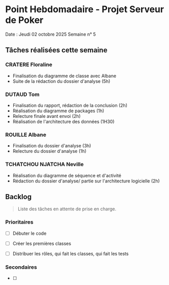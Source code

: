 # Point Hebdomadaire - Projet Serveur de Poker

Date : Jeudi 02 octobre 2025
Semaine n° 5

## Tâches réalisées cette semaine

### CRATERE Floraline

- Finalisation du diagramme de classe avec Albane
- Suite de la rédaction du dossier d'analyse (5h)


### DUTAUD Tom

- Finalisation du rapport, rédaction de la conclusion (2h)
- Réalisation du diagramme de packages (1h)
- Relecture finale avant envoi (2h)
- Réalisation de l'architecture des données (1H30)


### ROUILLE Albane

- Finalisation du dossier d'analyse (3h)
- Relecture du dossier d'analyse (1h)

### TCHATCHOU NJATCHA Neville

- Réalisation du diagramme de séquence et d'activité 
- Rédaction du dossier d'analyse/ partie sur l'architecture logicielle (2h)

## Backlog

> Liste des tâches en attente de prise en charge.

### Prioritaires

- [ ] Débuter le code 
- [ ] Créer les premières classes 
- [ ] Distribuer les rôles, qui fait les classes, qui fait les tests


### Secondaires

- [ ] 
